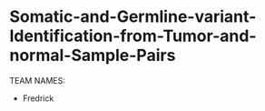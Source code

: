 # Somatic-and-Germline-variant-Identification-from-Tumor-and-normal-Sample-Pairs

TEAM NAMES:
- Fredrick
